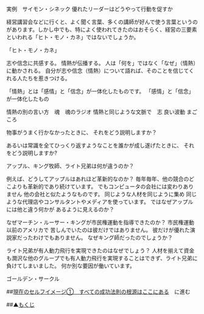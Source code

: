 実例　サイモン・シネック 優れたリーダーはどうやって行動を促すか

経営講習会などに行くと、よく聞く言葉、多くの講師が好んで使う言葉というのがあります。しかし中でも、特によく使われてきたのはおそらく、経営の三要素といわれる「ヒト・モノ・カネ」ではないでしょうか。

「ヒト・モノ・カネ」

志や信念に共感する。
情熱が伝播する。
人は「何を」ではなく「なぜ」（情熱）に動かされる。
自分が志や信念（情熱）について語れば、そのことを信じてくれる人たちを惹きつける。

「情熱」とは「感情」と「信念」が一体化したものです。
「感情」と「信念」が一体化したもの　

情熱の別の言い方　魂　魂のラジオ
情熱と同じような文脈で　志
良い波動
まごころ

物事がうまく行かなかったときに、
それをどう説明しますか？

あるいは常識を全てひっくり返すようなことを誰かが成し遂げたときに、
それをどう説明しますか?

アップル、キング牧師、ライト兄弟は何が違うのか？

例えば、どうしてアップルはあれほど革新的なのか？
毎年毎年、他の競合のどこよりも革新的であり続けています。
でもコンピュータの会社には変わりありません 他の会社と似たようなものです。
同じような人材を同じように集め 同じような代理店やコンサルタントやメディアを使っています。
ではなぜアップルには他と違う何かが あるように見えるのか？

なぜマーチン・ルーサー・キングが市民権運動を指導できたのか？
市民権運動以前のアメリカで 苦しんでいたのは彼だけではありません。
彼だけが優れた演説家だったわけでもありません。
なぜキング師だったのでしょうか？

ライト兄弟が有人動力飛行を実現できたのはなぜでしょう？
人材を揃えて資金も潤沢な他のグループでも有人動力飛行を実現することはできず、ライト兄弟に負けてしまいました。
何か別な要因が働いています。

ゴールデン・サークル

##[現在のセルフイメージ①　すべての成功法則の根源はここにある](/contents/entry2/entry.html)　に進む

##▲[もくじ](/contents/a_index/entry.html)